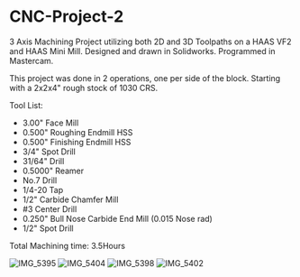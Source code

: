# CNC-Project-2
3 Axis Machining Project utilizing both 2D and 3D Toolpaths on a HAAS VF2 and HAAS Mini Mill. Designed and drawn in Solidworks. Programmed in Mastercam.

This project was done in 2 operations, one per side of the block. Starting with a 2x2x4" rough stock of 1030 CRS.

Tool List:
* 3.00" Face Mill
* 0.500" Roughing Endmill HSS
* 0.500" Finishing Endmill HSS
* 3/4" Spot Drill
* 31/64" Drill
* 0.5000" Reamer
* No.7 Drill
* 1/4-20 Tap
* 1/2" Carbide Chamfer Mill
* #3 Center Drill
* 0.250" Bull Nose Carbide End Mill (0.015 Nose rad)
* 1/2" Spot Drill

Total Machining time: 3.5Hours


![IMG_5395](https://github.com/potatoworld/CNC-Project-2/assets/37276609/f93e880e-f628-4bf7-bd6b-31e6fc32db52)
![IMG_5404](https://github.com/potatoworld/CNC-Project-2/assets/37276609/a436b033-8973-4ecb-a6ea-a09c49a5cc6e)
![IMG_5398](https://github.com/potatoworld/CNC-Project-2/assets/37276609/3220f00e-5be8-47da-831d-4ad7686481ea)
![IMG_5402](https://github.com/potatoworld/CNC-Project-2/assets/37276609/e3bf078e-7a42-4721-8463-fd2813675c0d)
